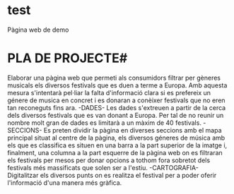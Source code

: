 # test
Pàgina web de demo
# PLA DE PROJECTE#
Elaborar una pàgina web que permeti als consumidors filtrar per gèneres musicals els diversos festivals que es duen a terme a Europa. Amb aquesta mesura s'intentarà pel·liar la falta d'informació clara si es prefereix un génere de musica en concret i es donaran a conèixer festivals que no eren tan reconeguts fins ara. 
-DADES-
Les dades s'extreuen a partir de la cerca dels diversos festivals que es van donant a Europa. Per tal de no reunir un nombre molt gran de dades es limitarà a un màxim de 40 festivals.
-SECCIONS-
Es preten dividir la pàgina en diverses seccions amb el mapa principal situat al centre de la pàgina, els diversos géneres de música amb els que es classifica es situen en una barra a la part superior de la imatge i, finalment, una columna a la part esquerre de la pàgina web on es filtraran els festivals per mesos per donar opcions a tothom fora sobretot dels festivals més massificats que solen ser a l'estiu.
-CARTOGRAFIA-
Digitalitzar els diversos punts on es realitza el festival per a poder oferir l'informació d'una manera més gràfica.
